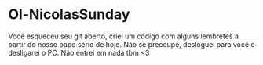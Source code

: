 # Ol-NicolasSunday
Você esqueceu seu git aberto, criei um código com alguns lembretes a partir do nosso papo sério de hoje. Não se preocupe, desloguei para você e desligarei o PC. Não entrei em nada tbm &lt;3 
